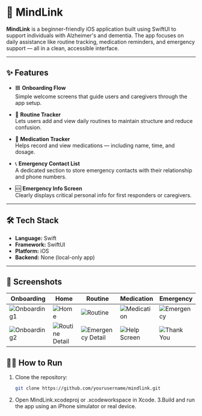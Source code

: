 # 🧠 MindLink

**MindLink** is a beginner-friendly iOS application built using SwiftUI to support individuals with Alzheimer's and dementia. The app focuses on daily assistance like routine tracking, medication reminders, and emergency support — all in a clean, accessible interface.

---

## ✨ Features

- 🟦 **Onboarding Flow**  
  Simple welcome screens that guide users and caregivers through the app setup.

- 📅 **Routine Tracker**  
  Lets users add and view daily routines to maintain structure and reduce confusion.

- 💊 **Medication Tracker**  
  Helps record and view medications — including name, time, and dosage.

- 📞 **Emergency Contact List**  
  A dedicated section to store emergency contacts with their relationship and phone numbers.

- 🆘 **Emergency Info Screen**  
  Clearly displays critical personal info for first responders or caregivers.

---

## 🛠️ Tech Stack

- **Language:** Swift  
- **Framework:** SwiftUI  
- **Platform:** iOS  
- **Backend:** None (local-only app)

---

## 📸 Screenshots

| Onboarding | Home | Routine | Medication | Emergency |
|-----------|------|---------|------------|-----------|
| ![Onboarding1](screenshots/1.png) | ![Home](screenshots/2.png) | ![Routine](screenshots/3.png) | ![Medication](screenshots/4.png) | ![Emergency](screenshots/5.png) |
| ![Onboarding2](screenshots/6.png) | ![Routine Detail](screenshots/7.png) | ![Emergency Detail](screenshots/8.png) | ![Help Screen](screenshots/9.png) | ![Thank You](screenshots/10.png) |


## 🧑‍💻 How to Run

1. Clone the repository:
   ```bash
   git clone https://github.com/yourusername/mindlink.git
2. Open MindLink.xcodeproj or .xcodeworkspace in Xcode.
3.Build and run the app using an iPhone simulator or real device.


